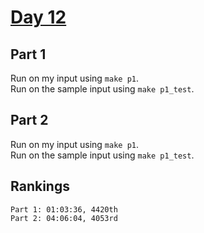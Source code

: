 # [Day 12](https://adventofcode.com/2023/day/12)

## Part 1

Run on my input using `make p1`.  
Run on the sample input using `make p1_test`.

## Part 2

Run on my input using `make p1`.  
Run on the sample input using `make p1_test`.

## Rankings

    Part 1: 01:03:36, 4420th
    Part 2: 04:06:04, 4053rd
